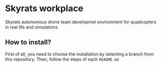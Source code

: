 # Skyrats workplace
Skyrats autonomous drone team developmet environment for quadcopters in real life and simulations

## How to install?
First of all, you need to choose the installation by selecting a branch from this repository. Then, follow the steps of each `README.md`